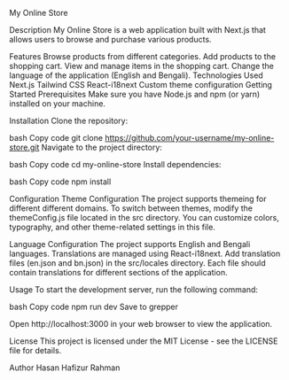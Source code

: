 My Online Store

Description
My Online Store is a web application built with Next.js that allows users to browse and purchase various products.

Features
Browse products from different categories.
Add products to the shopping cart.
View and manage items in the shopping cart.
Change the language of the application (English and Bengali).
Technologies Used
Next.js
Tailwind CSS
React-i18next
Custom theme configuration
Getting Started
Prerequisites
Make sure you have Node.js and npm (or yarn) installed on your machine.

Installation
Clone the repository:

bash
Copy code
git clone https://github.com/your-username/my-online-store.git
Navigate to the project directory:

bash
Copy code
cd my-online-store
Install dependencies:

bash
Copy code
npm install

Configuration
Theme Configuration
The project supports themeing for different different domains. To switch between themes, modify the themeConfig.js file located in the src directory. You can customize colors, typography, and other theme-related settings in this file.

Language Configuration
The project supports English and Bengali languages. Translations are managed using React-i18next. Add translation files (en.json and bn.json) in the src/locales directory. Each file should contain translations for different sections of the application.

Usage
To start the development server, run the following command:

bash
Copy code
npm run dev
Save to grepper

Open http://localhost:3000 in your web browser to view the application.


License
This project is licensed under the MIT License - see the LICENSE file for details.

Author
Hasan Hafizur Rahman